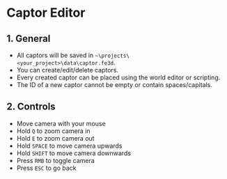 # Captor Editor

## 1. General

- All captors will be saved in `~\projects\<your_project>\data\captor.fe3d`.
- You can create/edit/delete captors.
- Every created captor can be placed using the world editor or scripting.
- The ID of a new captor cannot be empty or contain spaces/capitals.

## 2. Controls

- Move camera with your mouse
- Hold `Q` to zoom camera in
- Hold `E` to zoom camera out
- Hold `SPACE` to move camera upwards
- Hold `SHIFT` to move camera downwards
- Press `RMB` to toggle camera
- Press `ESC` to go back
